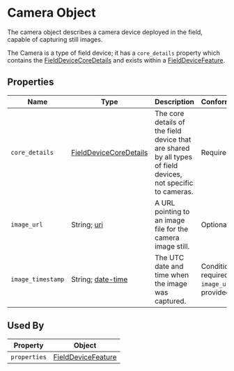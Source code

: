 # Camera Object
The camera object describes a camera device deployed in the field, capable of capturing still images.

The Camera is a type of field device; it has a `core_details` property which contains the [FieldDeviceCoreDetails](/spec-content/objects/FieldDeviceCoreDetails.md) and exists within a [FieldDeviceFeature](/spec-content/objects/FieldDeviceFeature.md).

## Properties
Name | Type | Description | Conformance | Notes
--- | --- | --- | --- | ---
`core_details` | [FieldDeviceCoreDetails](/spec-content/objects/FieldDeviceCoreDetails.md) | The core details of the field device that are shared by all types of field devices, not specific to cameras. | Required | This property appears on all field devices.
`image_url` | String; [uri](https://tools.ietf.org/html/draft-handrews-json-schema-validation-01#section-7.3.5) | A URL pointing to an image file for the camera image still. | Optional |
`image_timestamp` | String; [date-time](https://tools.ietf.org/html/draft-handrews-json-schema-validation-01#section-7.3.1) | The UTC date and time when the image was captured. | Conditional; required if `image_url` is provided | 

## Used By
Property | Object
--- | --- 
`properties` | [FieldDeviceFeature](/spec-content/objects/FieldDeviceFeature.md)